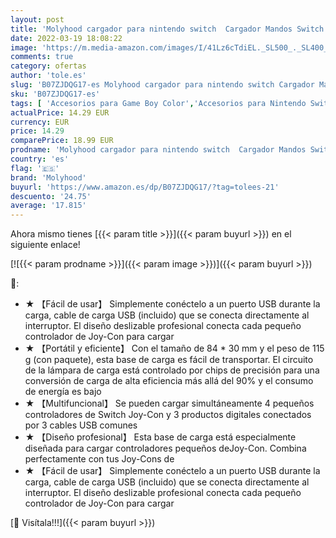 ```yaml
---
layout: post
title: 'Molyhood cargador para nintendo switch  Cargador Mandos Switch para Nintendo Switch Joy-con Chargers Dock con Indicador LED'
date: 2022-03-19 18:08:22
image: 'https://m.media-amazon.com/images/I/41Lz6cTdiEL._SL500_._SL400_.jpg'
comments: true
category: ofertas
author: 'tole.es'
slug: 'B07ZJDQG17-es Molyhood cargador para nintendo switch Cargador Mandos...'
sku: 'B07ZJDQG17-es'
tags: [ 'Accesorios para Game Boy Color','Accesorios para Nintendo Switch','Baterías y cargadores para Nintendo Switch','Cargadores para Nintendo Switch','Game Boy Color: Juegos, consolas y accesorios','Hardware y juegos para Nintendo Switch','Sistemas heredados','Sistemas heredados de Game Boy','Sistemas heredados de Nintendo','Videojuegos','molyhood','nintendo', ]
actualPrice: 14.29 EUR
currency: EUR
price: 14.29
comparePrice: 18.99 EUR
prodname: 'Molyhood cargador para nintendo switch  Cargador Mandos Switch para Nintendo Switch Joy-con Chargers Dock con Indicador LED'
country: 'es'
flag: '🇪🇸'
brand: 'Molyhood'
buyurl: 'https://www.amazon.es/dp/B07ZJDQG17/?tag=tolees-21'
descuento: '24.75'
average: '17.815'
---
```


Ahora mismo tienes [{{< param title >}}]({{< param buyurl >}}) en el siguiente enlace!

[![{{< param prodname >}}]({{< param image >}})]({{< param buyurl >}})

🔎:

- ★ 【Fácil de usar】 Simplemente conéctelo a un puerto USB durante la carga, cable de carga USB (incluido) que se conecta directamente al interruptor. El diseño deslizable profesional conecta cada pequeño controlador de Joy-Con para cargar
- ★ 【Portátil y eficiente】 Con el tamaño de 84 * 30 mm y el peso de 115 g (con paquete), esta base de carga es fácil de transportar. El circuito de la lámpara de carga está controlado por chips de precisión para una conversión de carga de alta eficiencia más allá del 90% y el consumo de energía es bajo
- ★ 【Multifuncional】 Se pueden cargar simultáneamente 4 pequeños controladores de Switch Joy-Con y 3 productos digitales conectados por 3 cables USB comunes
- ★ 【Diseño profesional】 Esta base de carga está especialmente diseñada para cargar controladores pequeños deJoy-Con. Combina perfectamente con tus Joy-Cons de
- ★ 【Fácil de usar】 Simplemente conéctelo a un puerto USB durante la carga, cable de carga USB (incluido) que se conecta directamente al interruptor. El diseño deslizable profesional conecta cada pequeño controlador de Joy-Con para cargar

[🛒 Visítala!!!]({{< param buyurl >}})
